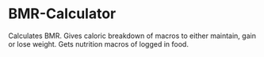 # BMR-Calculator
Calculates BMR. Gives caloric breakdown of macros to either maintain, gain or lose weight. Gets nutrition macros of logged in food.
